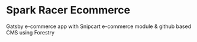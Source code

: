 # Spark Racer Ecommerce
Gatsby e-commerce app with Snipcart e-commerce module & github based CMS using Forestry
